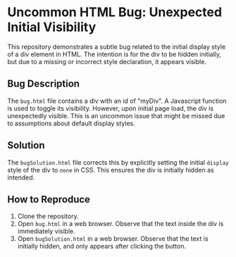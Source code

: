 # Uncommon HTML Bug: Unexpected Initial Visibility

This repository demonstrates a subtle bug related to the initial display style of a div element in HTML.  The intention is for the div to be hidden initially, but due to a missing or incorrect style declaration, it appears visible.

## Bug Description
The `bug.html` file contains a div with an id of "myDiv".  A Javascript function is used to toggle its visibility. However, upon initial page load, the div is unexpectedly visible. This is an uncommon issue that might be missed due to assumptions about default display styles.

## Solution
The `bugSolution.html` file corrects this by explicitly setting the initial `display` style of the div to `none` in CSS.  This ensures the div is initially hidden as intended.

## How to Reproduce
1. Clone the repository.
2. Open `bug.html` in a web browser. Observe that the text inside the div is immediately visible.
3. Open `bugSolution.html` in a web browser. Observe that the text is initially hidden, and only appears after clicking the button.
